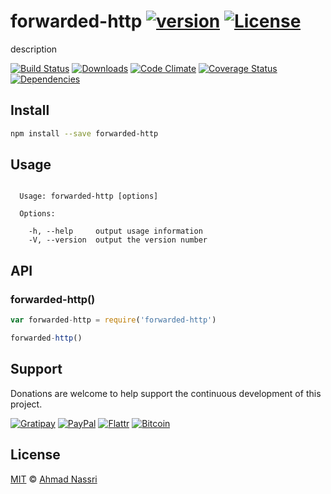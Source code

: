 # forwarded-http [![version][npm-version]][npm-url] [![License][npm-license]][license-url]

description

[![Build Status][travis-image]][travis-url]
[![Downloads][npm-downloads]][npm-url]
[![Code Climate][codeclimate-quality]][codeclimate-url]
[![Coverage Status][codeclimate-coverage]][codeclimate-url]
[![Dependencies][david-image]][david-url]

## Install

```sh
npm install --save forwarded-http
```

## Usage

```

  Usage: forwarded-http [options]

  Options:

    -h, --help     output usage information
    -V, --version  output the version number

```

## API

### forwarded-http()

```js
var forwarded-http = require('forwarded-http')

forwarded-http()
```

## Support

Donations are welcome to help support the continuous development of this project.

[![Gratipay][gratipay-image]][gratipay-url]
[![PayPal][paypal-image]][paypal-url]
[![Flattr][flattr-image]][flattr-url]
[![Bitcoin][bitcoin-image]][bitcoin-url]

## License

[MIT](LICENSE) &copy; [Ahmad Nassri](https://www.ahmadnassri.com)

[license-url]: https://github.com/ahmadnassri/forwarded-http/blob/master/LICENSE

[travis-url]: https://travis-ci.org/ahmadnassri/forwarded-http
[travis-image]: https://img.shields.io/travis/ahmadnassri/forwarded-http.svg?style=flat-square

[npm-url]: https://www.npmjs.com/package/forwarded-http
[npm-license]: https://img.shields.io/npm/l/forwarded-http.svg?style=flat-square
[npm-version]: https://img.shields.io/npm/v/forwarded-http.svg?style=flat-square
[npm-downloads]: https://img.shields.io/npm/dm/forwarded-http.svg?style=flat-square

[codeclimate-url]: https://codeclimate.com/github/ahmadnassri/forwarded-http
[codeclimate-quality]: https://img.shields.io/codeclimate/github/ahmadnassri/forwarded-http.svg?style=flat-square
[codeclimate-coverage]: https://img.shields.io/codeclimate/coverage/github/ahmadnassri/forwarded-http.svg?style=flat-square

[david-url]: https://david-dm.org/ahmadnassri/forwarded-http
[david-image]: https://img.shields.io/david/ahmadnassri/forwarded-http.svg?style=flat-square

[gratipay-url]: https://www.gratipay.com/ahmadnassri/
[gratipay-image]: https://img.shields.io/gratipay/ahmadnassri.svg?style=flat-square

[paypal-url]: https://www.paypal.com/cgi-bin/webscr?cmd=_s-xclick&hosted_button_id=UJ2B2BTK9VLRS&on0=project&os0=forwarded-http
[paypal-image]: http://img.shields.io/badge/paypal-donate-green.svg?style=flat-square

[flattr-url]: https://flattr.com/submit/auto?user_id=ahmadnassri&url=https://github.com/ahmadnassri/forwarded-http&title=forwarded-http&language=&tags=github&category=software
[flattr-image]: http://img.shields.io/badge/flattr-donate-green.svg?style=flat-square

[bitcoin-image]: http://img.shields.io/badge/bitcoin-1Nb46sZRVG3or7pNaDjthcGJpWhvoPpCxy-green.svg?style=flat-square
[bitcoin-url]: https://www.coinbase.com/checkouts/ae383ae6bb931a2fa5ad11cec115191e?name=forwarded-http
